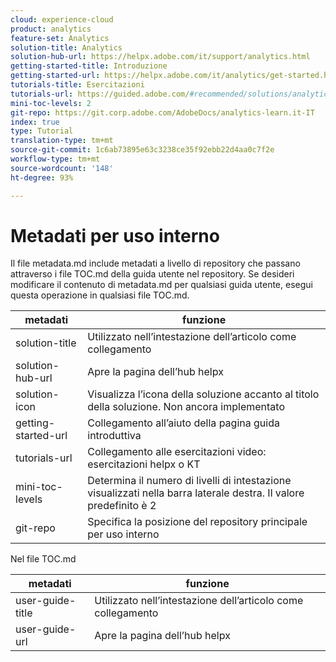 ```yaml
---
cloud: experience-cloud
product: analytics
feature-set: Analytics
solution-title: Analytics
solution-hub-url: https://helpx.adobe.com/it/support/analytics.html
getting-started-title: Introduzione
getting-started-url: https://helpx.adobe.com/it/analytics/get-started.html
tutorials-title: Esercitazioni
tutorials-url: https://guided.adobe.com/#recommended/solutions/analytics
mini-toc-levels: 2
git-repo: https://git.corp.adobe.com/AdobeDocs/analytics-learn.it-IT
index: true
type: Tutorial
translation-type: tm+mt
source-git-commit: 1c6ab73895e63c3238ce35f92ebb22d4aa0c7f2e
workflow-type: tm+mt
source-wordcount: '148'
ht-degree: 93%

---
```



# Metadati per uso interno

Il file metadata.md include metadati a livello di repository che passano attraverso i file TOC.md della guida utente nel repository. Se desideri modificare il contenuto di metadata.md per qualsiasi guida utente, esegui questa operazione in qualsiasi file TOC.md.

| metadati | funzione |
|--- |--- |
| solution-title | Utilizzato nell’intestazione dell’articolo come collegamento |
| solution-hub-url | Apre la pagina dell’hub helpx |
| solution-icon | Visualizza l’icona della soluzione accanto al titolo della soluzione. Non ancora implementato |
| getting-started-url | Collegamento all’aiuto della pagina guida introduttiva |
| tutorials-url | Collegamento alle esercitazioni video: esercitazioni helpx o KT |
| mini-toc-levels | Determina il numero di livelli di intestazione visualizzati nella barra laterale destra. Il valore predefinito è 2 |
| git-repo | Specifica la posizione del repository principale per uso interno |

Nel file TOC.md

| metadati | funzione |
|--- |--- |
| user-guide-title | Utilizzato nell’intestazione dell’articolo come collegamento |
| user-guide-url | Apre la pagina dell’hub helpx |
